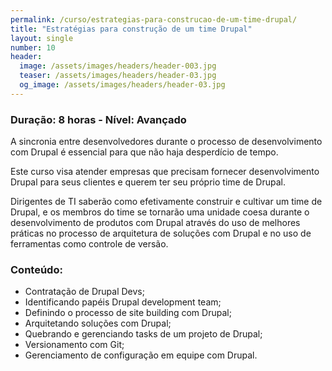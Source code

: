 ```yaml
---
permalink: /curso/estrategias-para-construcao-de-um-time-drupal/
title: "Estratégias para construção de um time Drupal"
layout: single
number: 10
header:
  image: /assets/images/headers/header-003.jpg
  teaser: /assets/images/headers/header-03.jpg
  og_image: /assets/images/headers/header-03.jpg
---
```


### Duração: 8 horas - Nível: Avançado

A sincronia entre desenvolvedores durante o processo de desenvolvimento com Drupal é essencial para que não haja desperdício de tempo.

Este curso visa atender empresas que precisam fornecer desenvolvimento Drupal para seus clientes e querem ter seu próprio time de Drupal.

Dirigentes de TI saberão como efetivamente construir e cultivar um time de Drupal, e os membros do time se tornarão uma unidade coesa durante o desenvolvimento de produtos com Drupal através do uso de melhores práticas no processo de arquitetura de soluções com Drupal e no uso de ferramentas como controle de versão.

### Conteúdo:

- Contratação de Drupal Devs;
- Identificando papéis Drupal development team;
- Definindo o processo de site building com Drupal;
- Arquitetando soluções com Drupal;
- Quebrando e gerenciando tasks de um projeto de Drupal;
- Versionamento com Git;
- Gerenciamento de configuração em equipe com Drupal.